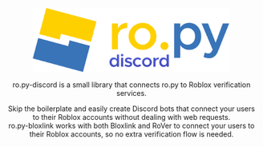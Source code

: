 <p align="center" width="100%">
    <img src="./resources/textlogo.svg" alt="ro.py-discord" height="128em" />
    <br>
</p>

<p align="center">
    ro.py-discord is a small library that connects ro.py to Roblox verification services.
</p>

<p align="center">
    Skip the boilerplate and easily create Discord bots that connect your users to their Roblox accounts without dealing with web requests.<br />
    ro.py-bloxlink works with both Bloxlink and RoVer to connect your users to their Roblox accounts, so no extra verification flow is needed.
</p>
